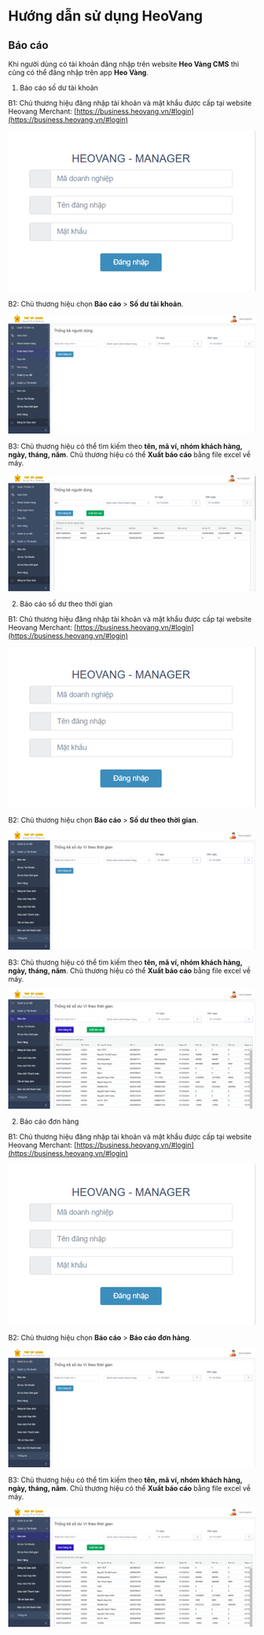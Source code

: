 # Hướng dẫn sử dụng HeoVang
## Báo cáo


Khi người dùng có tài khoản đăng nhập trên website **Heo Vàng CMS**	thì cũng có thể đăng nhập trên app **Heo Vàng**.


1. Báo cáo số dư tài khoản

B1: Chủ thương hiệu đăng nhập tài khoản và mật khẩu được cấp tại website Heovang Merchant: [https://business.heovang.vn/#login](https://business.heovang.vn/#login)

 ![Màn hình Đăng nhập](/images/admin/login.png)

B2: Chủ thương hiệu chọn **Báo cáo** > **Số dư tài khoản**.

![Màn hình báo cáo người dùng](/images/accountant/baocao/sodutk.png)

B3: Chủ thương hiệu có thể tìm kiếm theo **tên, mã ví, nhóm khách hàng, ngày, tháng, năm**. Chủ thương hiệu có thể **Xuất báo cáo** bằng file excel về máy.

![Màn hình báo cáo chi tiết người dùng](/images/accountant/baocao/bcnd.png)

2. Báo cáo số dư theo thời gian

B1: Chủ thương hiệu đăng nhập tài khoản và mật khẩu được cấp tại website Heovang Merchant: [https://business.heovang.vn/#login](https://business.heovang.vn/#login)

 ![Màn hình Đăng nhập](/images/admin/login.png)

B2: Chủ thương hiệu chọn **Báo cáo** > **Số dư theo thời gian**.

![Màn hình báo cáo số dư ví theo thời gian](/images/accountant/baocao/bctg.png)

B3: Chủ thương hiệu có thể tìm kiếm theo **tên, mã ví, nhóm khách hàng, ngày, tháng, năm**. Chủ thương hiệu có thể **Xuất báo cáo** bằng file excel về máy.

![Màn hình báo cáo chi tiết số dư ví theo thời gian](/images/accountant/baocao/bccttg.png)

2. Báo cáo đơn hàng

B1: Chủ thương hiệu đăng nhập tài khoản và mật khẩu được cấp tại website Heovang Merchant: [https://business.heovang.vn/#login](https://business.heovang.vn/#login)

 ![Màn hình Đăng nhập](/images/admin/login.png)

B2: Chủ thương hiệu chọn **Báo cáo** > **Báo cáo đơn hàng**.

![Màn hình báo cáo đơn hàng](/images/accountant/baocao/bctg.png)

B3: Chủ thương hiệu có thể tìm kiếm theo **tên, mã ví, nhóm khách hàng, ngày, tháng, năm**. Chủ thương hiệu có thể **Xuất báo cáo** bằng file excel về máy.

![Màn hình báo cáo chi tiết đơn hàng](/images/accountant/baocao/bccttg.png)


